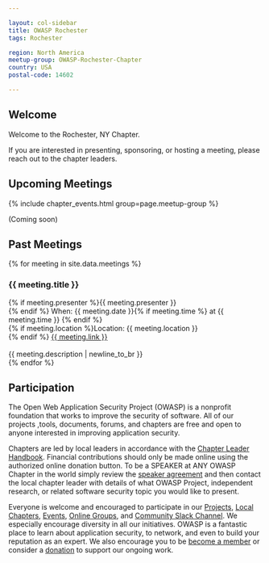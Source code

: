 ```yaml
---

layout: col-sidebar
title: OWASP Rochester
tags: Rochester

region: North America
meetup-group: OWASP-Rochester-Chapter
country: USA
postal-code: 14602

---
```


## Welcome
Welcome to the Rochester, NY Chapter.

If you are interested in presenting, sponsoring, or hosting a meeting, please reach out to the chapter leaders.

## Upcoming Meetings
{% include chapter_events.html group=page.meetup-group %}

(Coming soon)

## Past Meetings
{% for meeting in site.data.meetings %}
<h3>{{ meeting.title }}</h3>
{% if meeting.presenter %}{{ meeting.presenter }}<br>{% endif %}
When: {{ meeting.date }}{% if meeting.time %} at {{ meeting.time }} {% endif %}<br>
{% if meeting.location %}Location: {{ meeting.location }}<br>{% endif %}
<a href="{{ meeting.link }}">{{ meeting.link }}</a><br><br>
{{ meeting.description | newline_to_br }}<br>
{% endfor %}<br>

## Participation
The Open Web Application Security Project (OWASP) is a nonprofit foundation that works to improve the security of software. All of our projects ,tools, documents, forums, and chapters are free and open to anyone interested in improving application security. 

Chapters are led by local leaders in accordance with the [Chapter Leader Handbook](/www-policy/rules-of-procedure/chapter-handbook). Financial contributions should only be made online using the authorized online donation button. To be a SPEAKER at ANY OWASP Chapter in the world simply review the [speaker agreement](/www-policy/speaker-agreement) and then contact the local chapter leader with details of what OWASP Project, independent research, or related software security topic you would like to present.

Everyone is welcome and encouraged to participate in our [Projects](/projects), [Local Chapters](/chapters), [Events](/events), [Online Groups](https://groups.google.com/a/owasp.com/), and [Community Slack Channel](https://owasp.slack.com/). We especially encourage diversity in all our initiatives. OWASP is a fantastic place to learn about application security, to network, and even to build your reputation as an expert. We also encourage you to be [become a member](/membership) or consider a [donation](/donate) to support our ongoing work.
